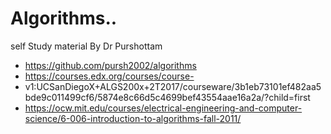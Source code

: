 # Algorithms..
self Study material By Dr Purshottam 
* https://github.com/pursh2002/algorithms
* https://courses.edx.org/courses/course-
* v1:UCSanDiegoX+ALGS200x+2T2017/courseware/3b1eb73101ef482aa5bde9c011499cf6/5874e8c66d5c4699bef43554aae16a2a/?child=first
* https://ocw.mit.edu/courses/electrical-engineering-and-computer-science/6-006-introduction-to-algorithms-fall-2011/
